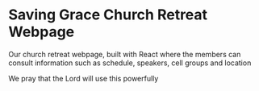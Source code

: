 # Saving Grace Church Retreat Webpage

Our church retreat webpage, built with React where the members can consult information such as schedule, speakers, cell groups and location

We pray that the Lord will use this powerfully

